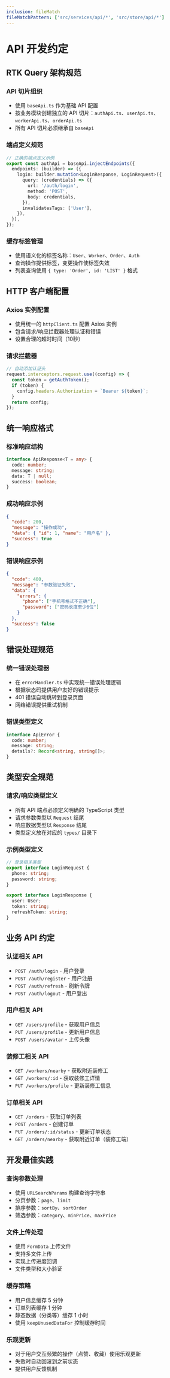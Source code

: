 ```yaml
---
inclusion: fileMatch
fileMatchPattern: ['src/services/api/*', 'src/store/api/*']
---
```


# API 开发约定

## RTK Query 架构规范

### API 切片组织
- 使用 `baseApi.ts` 作为基础 API 配置
- 按业务模块创建独立的 API 切片：`authApi.ts`、`userApi.ts`、`workerApi.ts`、`orderApi.ts`
- 所有 API 切片必须继承自 `baseApi`

### 端点定义规范
```typescript
// 正确的端点定义示例
export const authApi = baseApi.injectEndpoints({
  endpoints: (builder) => ({
    login: builder.mutation<LoginResponse, LoginRequest>({
      query: (credentials) => ({
        url: '/auth/login',
        method: 'POST',
        body: credentials,
      }),
      invalidatesTags: ['User'],
    }),
  }),
});
```

### 缓存标签管理
- 使用语义化的标签名称：`User`、`Worker`、`Order`、`Auth`
- 查询操作提供标签，变更操作使标签失效
- 列表查询使用 `{ type: 'Order', id: 'LIST' }` 格式

## HTTP 客户端配置

### Axios 实例配置
- 使用统一的 `httpClient.ts` 配置 Axios 实例
- 包含请求/响应拦截器处理认证和错误
- 设置合理的超时时间（10秒）

### 请求拦截器
```typescript
// 自动添加认证头
request.interceptors.request.use((config) => {
  const token = getAuthToken();
  if (token) {
    config.headers.Authorization = `Bearer ${token}`;
  }
  return config;
});
```

## 统一响应格式

### 标准响应结构
```typescript
interface ApiResponse<T = any> {
  code: number;
  message: string;
  data: T | null;
  success: boolean;
}
```

### 成功响应示例
```json
{
  "code": 200,
  "message": "操作成功",
  "data": { "id": 1, "name": "用户名" },
  "success": true
}
```

### 错误响应示例
```json
{
  "code": 400,
  "message": "参数验证失败",
  "data": {
    "errors": {
      "phone": ["手机号格式不正确"],
      "password": ["密码长度至少6位"]
    }
  },
  "success": false
}
```

## 错误处理规范

### 统一错误处理器
- 在 `errorHandler.ts` 中实现统一错误处理逻辑
- 根据状态码提供用户友好的错误提示
- 401 错误自动跳转到登录页面
- 网络错误提供重试机制

### 错误类型定义
```typescript
interface ApiError {
  code: number;
  message: string;
  details?: Record<string, string[]>;
}
```

## 类型安全规范

### 请求/响应类型定义
- 所有 API 端点必须定义明确的 TypeScript 类型
- 请求参数类型以 `Request` 结尾
- 响应数据类型以 `Response` 结尾
- 类型定义放在对应的 `types/` 目录下

### 示例类型定义
```typescript
// 登录相关类型
export interface LoginRequest {
  phone: string;
  password: string;
}

export interface LoginResponse {
  user: User;
  token: string;
  refreshToken: string;
}
```

## 业务 API 约定

### 认证相关 API
- `POST /auth/login` - 用户登录
- `POST /auth/register` - 用户注册
- `POST /auth/refresh` - 刷新令牌
- `POST /auth/logout` - 用户登出

### 用户相关 API
- `GET /users/profile` - 获取用户信息
- `PUT /users/profile` - 更新用户信息
- `POST /users/avatar` - 上传头像

### 装修工相关 API
- `GET /workers/nearby` - 获取附近装修工
- `GET /workers/:id` - 获取装修工详情
- `PUT /workers/profile` - 更新装修工信息

### 订单相关 API
- `GET /orders` - 获取订单列表
- `POST /orders` - 创建订单
- `PUT /orders/:id/status` - 更新订单状态
- `GET /orders/nearby` - 获取附近订单（装修工端）

## 开发最佳实践

### 查询参数处理
- 使用 `URLSearchParams` 构建查询字符串
- 分页参数：`page`、`limit`
- 排序参数：`sortBy`、`sortOrder`
- 筛选参数：`category`、`minPrice`、`maxPrice`

### 文件上传处理
- 使用 `FormData` 上传文件
- 支持多文件上传
- 实现上传进度回调
- 文件类型和大小验证

### 缓存策略
- 用户信息缓存 5 分钟
- 订单列表缓存 1 分钟
- 静态数据（分类等）缓存 1 小时
- 使用 `keepUnusedDataFor` 控制缓存时间

### 乐观更新
- 对于用户交互频繁的操作（点赞、收藏）使用乐观更新
- 失败时自动回滚到之前状态
- 提供用户反馈机制

